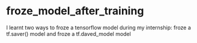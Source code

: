 # froze_model_after_training
I learnt two ways to froze a tensorflow model during my internship: froze a tf.saver() model and froze a tf.daved_model model
